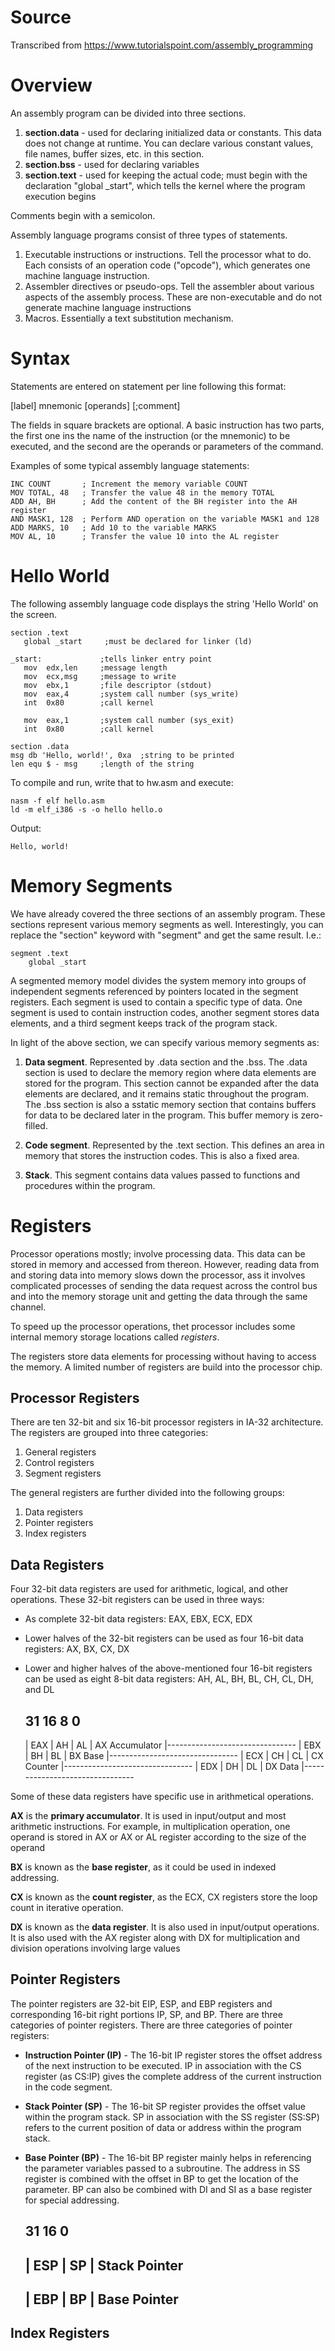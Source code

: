 # Source

Transcribed from https://www.tutorialspoint.com/assembly_programming

# Overview

An assembly program can be divided into three sections.
1) **section.data** - used for declaring initialized data or constants. This data does not change at runtime. You can declare various constant values, file names, buffer sizes, etc. in this section.
2) **section.bss**  - used for declaring variables
3) **section.text** - used for keeping the actual code; must begin with the declaration "global _start", which tells the kernel where the program execution begins

Comments begin with a semicolon.

Assembly language programs consist of three types of statements.
1) Executable instructions or instructions. Tell the processor what to do. Each consists of an operation code ("opcode"), which generates one machine language instruction.
2) Assembler directives or pseudo-ops. Tell the assembler about various aspects of the assembly process. These are non-executable and do not generate machine language instructions
3) Macros. Essentially a text substitution mechanism.

# Syntax
Statements are entered on statement per line following this format:

   [label]  mnemonic  [operands]  [;comment]

The fields in square brackets are optional. A basic instruction has two parts, the first one ins the name of the instruction (or the mnemonic) to be executed, and the second are the operands or parameters of the command.

Examples of some typical assembly language statements:

    INC COUNT       ; Increment the memory variable COUNT
    MOV TOTAL, 48   ; Transfer the value 48 in the memory TOTAL
    ADD AH, BH      ; Add the content of the BH register into the AH register
    AND MASK1, 128  ; Perform AND operation on the variable MASK1 and 128
    ADD MARKS, 10   ; Add 10 to the variable MARKS
    MOV AL, 10      ; Transfer the value 10 into the AL register

# Hello World

The following assembly language code displays the string 'Hello World' on
the screen.

    section	.text
       global _start     ;must be declared for linker (ld)
        
    _start:	            ;tells linker entry point
       mov	edx,len     ;message length
       mov	ecx,msg     ;message to write
       mov	ebx,1       ;file descriptor (stdout)
       mov	eax,4       ;system call number (sys_write)
       int	0x80        ;call kernel
        
       mov	eax,1       ;system call number (sys_exit)
       int	0x80        ;call kernel

    section	.data
    msg db 'Hello, world!', 0xa  ;string to be printed
    len equ $ - msg     ;length of the string

To compile and run, write that to hw.asm and execute:

	nasm -f elf hello.asm
	ld -m elf_i386 -s -o hello hello.o

Output:

    Hello, world!


# Memory Segments

We have already covered the three sections of an assembly program. These sections represent various memory segments as well. Interestingly, you can replace the "section" keyword with "segment" and get the same result. I.e.:

    segment .text
        global _start        

A segmented memory model divides the system memory into groups of independent segments referenced by pointers located in the segment registers. Each segment is used to contain a specific type of data. One segment is used to contain instruction codes, another segment stores data elements, and a third segment keeps track of the program stack. 

In light of the above section, we can specify various memory segments as:

1) **Data segment**. Represented by .data section and the .bss. The .data section is used to declare the memory region where data elements are stored for the program. This section cannot be expanded after the data elements are declared, and it remains static throughout the program. The .bss section is also a sstatic memory section that contains buffers for data to be declared later in the program. This buffer memory is zero-filled.

2) **Code segment**. Represented by the .text section. This defines an area in memory that stores the instruction codes. This is also a fixed area.

3) **Stack**. This segment contains data values passed to functions and procedures within the program.

# Registers

Processor operations mostly; involve processing data. This data can be stored in memory and accessed from thereon. However, reading data from and storing data into memory slows down the processor, ass it involves complicated processes of sending the data request across the control bus and into the memory storage unit and getting the data through the same channel.

To speed up the processor operations, thet processor includes some internal memory storage locations called *registers*. 

The registers store data elements for processing without having to access the memory. A limited number of registers are build into the processor chip.

## Processor Registers

There are ten 32-bit and six 16-bit processor registers in IA-32 architecture. The registers are grouped into three categories:

1) General registers
2) Control registers
3) Segment registers

The general registers are further divided into the following groups:

1) Data registers
2) Pointer registers
3) Index registers

## Data Registers

Four 32-bit data registers are used for arithmetic, logical, and other operations. These 32-bit registers can be used in three ways:

* As complete 32-bit data registers: EAX, EBX, ECX, EDX
* Lower halves of the 32-bit registers can be used as four 16-bit data registers: AX, BX, CX, DX
* Lower and higher halves of the above-mentioned four 16-bit registers can be used as eight 8-bit data registers: AH, AL, BH, BL, CH, CL, DH, and DL

    31             16        8      0
     --------------------------------
    | EAX           |  AH    |  AL  |  AX  Accumulator
    |--------------------------------
    | EBX           |  BH    |  BL  |  BX  Base
    |--------------------------------
    | ECX           |  CH    |  CL  |  CX  Counter
    |--------------------------------
    | EDX           |  DH    |  DL  |  DX  Data
    |--------------------------------

Some of these data registers have specific use in arithmetical operations.

**AX** is the **primary accumulator**. It is used in input/output and most arithmetic instructions. For example, in multiplication operation, one operand is stored in AX or AX or AL register according to the size of the operand

**BX** is known as the **base register**, as it could be used in indexed addressing.

**CX** is known as the **count register**, as the ECX, CX registers store the loop count in iterative operation.

**DX** is known as the **data register**. It is also used in input/output operations. It is also used with the AX register along with DX for multiplication and division operations involving large values

## Pointer Registers

The pointer registers are 32-bit EIP, ESP, and EBP registers and corresponding 16-bit right portions IP, SP, and BP. There are three categories of pointer registers. There are three categories of pointer registers:

* **Instruction Pointer (IP)** - The 16-bit IP register stores the offset address of the next instruction to be executed. IP in association with the CS register (as CS:IP) gives the complete address of the current instruction in the code segment.

* **Stack Pointer (SP)** - The 16-bit SP register provides the offset value within the program stack. SP in association with the SS register (SS:SP) refers to the current position of data or address within the program stack.

* **Base Pointer (BP)** - The 16-bit BP register mainly helps in referencing the parameter variables passed to a subroutine. The address in SS register is combined with the offset in BP to get the location of the parameter. BP can also be combined with DI and SI as a base register for special addressing.

    31             16               0
     --------------------------------
    | ESP           | SP            |  Stack Pointer
     --------------------------------
    | EBP           | BP            |  Base Pointer
     --------------------------------

## Index Registers
